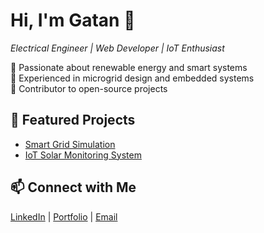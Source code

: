 # Hi, I'm Gatan 👋

*Electrical Engineer | Web Developer | IoT Enthusiast*

🔹 Passionate about renewable energy and smart systems  
🔹 Experienced in microgrid design and embedded systems  
🔹 Contributor to open-source projects

## 🚀 Featured Projects
- [Smart Grid Simulation](https://github.com/username/project1)
- [IoT Solar Monitoring System](https://github.com/username/project2)

## 📫 Connect with Me
[LinkedIn](https://linkedin.com/in/username) | [Portfolio](https://username.github.io) | [Email](mailto:emailkamu@gmail.com)
